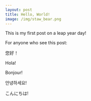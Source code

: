 ```yaml
---
layout: post
title: Hello, World!
image: /img/staw_bear.png
---
```


This is my first post on a leap year day! 

For anyone who see this post:

您好！

Hola!

Bonjour!

안녕하세요!

こんにちは!



